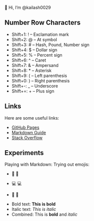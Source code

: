 👋 Hi, I’m @kailash0029
## Number Row Characters
- Shift+1: ! – Exclamation mark
- Shift+2: @ – At symbol
- Shift+3: # – Hash, Pound, Number sign
- Shift+4: $ – Dollar sign
- Shift+5: % – Percent sign
- Shift+6: ^ – Caret
- Shift+7: & – Ampersand
- Shift+8: * – Asterisk
- Shift+9: ( – Left parenthesis
- Shift+0: ) – Right parenthesis
- Shift+-: _ – Underscore
- Shift+=: + – Plus sign
## Links
Here are some useful links:
- [GitHub Pages](https://pages.github.com/)
- [Markdown Guide](https://www.markdownguide.org/)
- [Stack Overflow](https://stackoverflow.com/)
## Experiments
Playing with Markdown:
Trying out emojis:
- :rocket: 🚀
* :computer: 💻
+ :tada: 🎉
- Bold text: **This is bold**
- Italic text: _This is italic_
- Combined: This is **bold** and _italic_




<!---
kailash0029/kailash0029 is a ✨ special ✨ repository because its `README.md` (this file) appears on your GitHub profile.
You can click the Preview link to take a look at your changes.
--->

